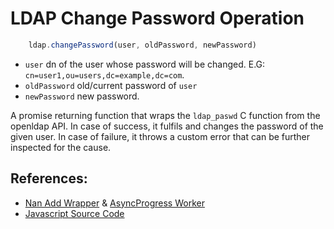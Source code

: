 # LDAP Change Password Operation

```javascript
    ldap.changePassword(user, oldPassword, newPassword)
```

* `user` dn of the user whose password will be changed. E.G: `cn=user1,ou=users,dc=example,dc=com`.
* `oldPassword` old/current password of `user`
* `newPassword` new password.

A promise returning function that wraps the `ldap_paswd` C function from the openldap API. In case of success, it fulfils and changes the password of the given user. In case of failure, it throws a custom error that can be further inspected for the cause.


## References:

* [Nan Add Wrapper](../../src/binding.cc) & [AsyncProgress Worker](../../src/ldap_changePassword_progress.cc)
* [Javascript Source Code](../../libs/ldap_async_wrap.js)
